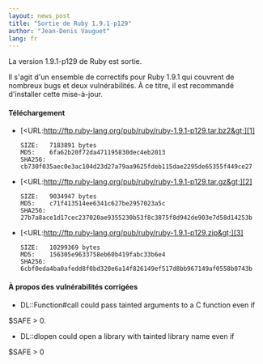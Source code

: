 ```yaml
---
layout: news_post
title: "Sortie de Ruby 1.9.1-p129"
author: "Jean-Denis Vauguet"
lang: fr
---
```


La version 1.9.1-p129 de Ruby est sortie.

Il s\'agit d\'un ensemble de correctifs pour Ruby 1.9.1 qui couvrent de
nombreux bugs et deux vulnérabilités. À ce titre, il est recommandé
d\'installer cette mise-à-jour.

#### Téléchargement

* [&lt;URL:http://ftp.ruby-lang.org/pub/ruby/ruby-1.9.1-p129.tar.bz2&gt;][1]

      SIZE:   7183891 bytes
      MD5:    6fa62b20f72da471195830dec4eb2013
      SHA256: cb730f035aec0e3ac104d23d27a79aa9625fdeb115dae2295de65355f449ce27

* [&lt;URL:http://ftp.ruby-lang.org/pub/ruby/ruby-1.9.1-p129.tar.gz&gt;][2]

      SIZE:   9034947 bytes
      MD5:    c71f413514ee6341c627be2957023a5c
      SHA256: 27b7a8ace1d17cec237020ae9355230b53f8c3875f8d942de903e7d58d14253b

* [&lt;URL:http://ftp.ruby-lang.org/pub/ruby/ruby-1.9.1-p129.zip&gt;][3]

      SIZE:   10299369 bytes
      MD5:    156305e9633758eb60b419fabc33b6e4
      SHA256: 6cbf0eda4ba0afedd8f0bd320e6a14f826149ef517d8bb967149af0558b0743b

#### À propos des vulnérabilités corrigées

* DL::Function#call could pass tainted arguments to a C function even if

$SAFE &gt; 0.

* DL::dlopen could open a library with tainted library name even if

$SAFE &gt; 0



[1]: http://ftp.ruby-lang.org/pub/ruby/ruby-1.9.1-p129.tar.bz2
[2]: http://ftp.ruby-lang.org/pub/ruby/ruby-1.9.1-p129.tar.gz
[3]: http://ftp.ruby-lang.org/pub/ruby/ruby-1.9.1-p129.zip
